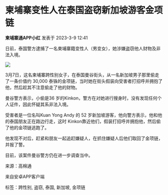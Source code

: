 # 柬埔寨变性人在泰国盗窃新加坡游客金项链

**柬埔寨通APP小红** 发表于 2023-3-9 12:41

日前，泰国警方逮捕了一名柬埔寨籍变性人（男变女），她涉嫌盗窃他人财物及非法入境。

![](https://manimg.jpztong.com/pic/20230309/1678336869497171_169.png?watermark/1/image/aHR0cHM6Ly9tYW5pbWcuanB6dG9uZy5jb20vcGljLzIwMjIwMTA1L3FpX25pdV8xNjQxMzQ2MDM2MjE0XzM1OF8yMTlfNzI2LnBuZw==/dissolve/50/gravity/SouthEast/dx/20/dy/20)

3月7日，这名柬埔寨跨性别女子，在泰国曼谷街头，从一名新加坡男子那里偷走了一条价值约 30,000 泰铢的金项链，当时她在街头假装向受害者打招呼并拥抱了他，然后趁其不注意偷走了他的财物。

曼谷警方表示，小偷是36 岁的Kinkon，警方在对她进行搜身时，没有发现任何个人证件，因此怀疑其系非法入境。

受害者是一位名叫Kuan Yong Andy 的 52 岁新加坡游客，他向警方表示，他和他的泰国朋友正在路边行走，这时 Kinkon靠近他们，假装打招呼并拥抱他，然后偷了他的金项链逃跑了。

他发现不对后，赶紧和朋友一起追赶嫌疑人，在抓住嫌疑人后他们取回了金项链，并报了警。

目前，该案件曼谷警方仍在进一步调查当中。

来源：高棉通

来自安卓APP客户端

标签：跨性别, 盗窃, 泰国, 新加坡, 金项链
